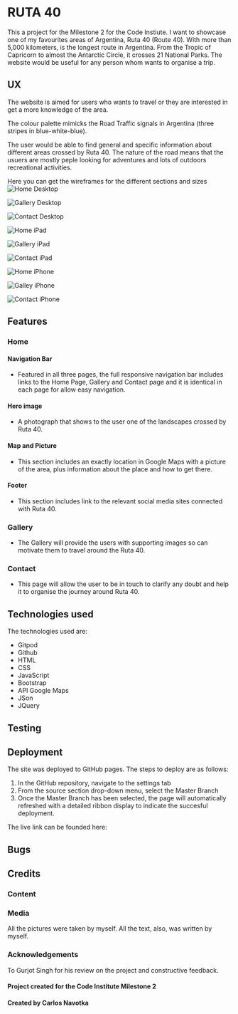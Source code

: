 # RUTA 40

This a project for the Milestone 2 for the Code Instiute.
I want to showcase one of my favourites areas of Argentina, Ruta 40 (Route 40). With more than 5,000 kilometers, is the longest route in Argentina. From the Tropic of Capricorn to almost the Antarctic Circle, it crosses 21 National Parks.
The website would be useful for any person whom wants to organise a trip.


## UX

The website is aimed for users who wants to travel or they are interested in get a more knowledge of the area.

The colour palette mimicks the Road Traffic signals in Argentina (three stripes in blue-white-blue).

The user would be able to find general and specific information about different areas crossed by Ruta 40. The nature of the road means that the usuers are mostly peple looking for adventures and lots of outdoors recreational activities.

Here you can get the wireframes for the different sections and sizes
![Home Desktop](https://github.com/cnavotka/ruta40/blob/master/assets/images/homedesktop1.png) 

![Gallery Desktop](https://github.com/cnavotka/ruta40/blob/master/assets/images/gallerydesktop.png) 

![Contact Desktop](https://github.com/cnavotka/ruta40/blob/master/assets/images/contactdesktop.png)

![Home iPad](https://github.com/cnavotka/ruta40/blob/master/assets/images/homeipad.png)

![Gallery iPad](https://github.com/cnavotka/ruta40/blob/master/assets/images/galleryipad.png)

![Contact iPad](https://github.com/cnavotka/ruta40/blob/master/assets/images/contactipad.png)

![Home iPhone](https://github.com/cnavotka/ruta40/blob/master/assets/images/homeiphone.png)

![Galley iPhone](https://github.com/cnavotka/ruta40/blob/master/assets/images/iphonegallery.png)

![Contact iPhone](https://github.com/cnavotka/ruta40/blob/master/assets/images/contactiphone.png)


## Features

### Home
#### Navigation Bar
* Featured in all three pages, the full responsive navigation bar includes links to the Home Page, Gallery and Contact page and it is identical in each page for allow easy navigation.

#### Hero image
* A photograph that shows to the user one of the landscapes crossed by Ruta 40.

#### Map and Picture
* This section includes an exactly location in Google Maps with a picture of the area, plus information about the place and how to get there.

#### Footer
* This section includes link to the relevant social media sites connected with Ruta 40.

### Gallery
* The Gallery will provide the users with supporting images so can motivate them to travel around the Ruta 40. 

### Contact
* This page will allow the user to be in touch to clarify any doubt and help it to organise the journey around Ruta 40.

## Technologies used
The technologies used are: 
* Gitpod 
* Github 
* HTML 
* CSS 
* JavaScript 
* Bootstrap 
* API Google Maps 
* JSon 
* JQuery

## Testing

## Deployment

The site was deployed to GitHub pages. The steps to deploy are as follows:
1. In the GitHub repository, navigate to the settings tab
2. From the source section drop-down menu, select the Master Branch
3. Once the Master Branch has been selected, the page will automatically refreshed with a detailed ribbon display to indicate the succesful deployment.

The live link can be founded here:

## Bugs

## Credits

### Content

### Media

All the pictures were taken by myself. All the text, also, was written by myself.

### Acknowledgements

To Gurjot Singh for his review on the project and constructive feedback.

#### Project created for the Code Institute Milestone 2
#### Created by Carlos Navotka
